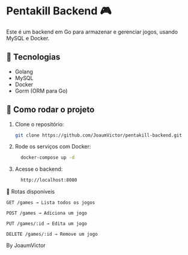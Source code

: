 # Pentakill Backend 🎮

Este é um backend em Go para armazenar e gerenciar jogos, usando MySQL e Docker.

## 🔧 Tecnologias

- Golang
- MySQL
- Docker
- Gorm (ORM para Go)

## 🚀 Como rodar o projeto

1. Clone o repositório:

   ```sh
   git clone https://github.com/JoaumVictor/pentakill-backend.git

   ```

2. Rode os serviços com Docker:

   ```sh
     docker-compose up -d
   ```

3. Acesse o backend:

   ```sh
     http://localhost:8080
   ```

📌 Rotas disponíveis

    GET /games → Lista todos os jogos

    POST /games → Adiciona um jogo

    PUT /games/:id → Edita um jogo

    DELETE /games/:id → Remove um jogo

By JoaumVictor
